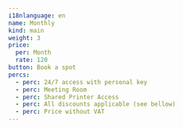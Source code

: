 ```yaml
---
i18nlanguage: en
name: Monthly
kind: main
weight: 3
price:
  per: Month
  rate: 120
button: Book a spot
percs:
  - perc: 24/7 access with personal key
  - perc: Meeting Room
  - perc: Shared Printer Access
  - perc: All discounts applicable (see bellow)
  - perc: Price without VAT
---
```


